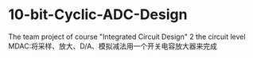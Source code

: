 # 10-bit-Cyclic-ADC-Design
The team project of course "Integrated Circuit Design" 
              2  the circuit level
MDAC:将采样、放大、D/A、模拟减法用一个开关电容放大器来完成
